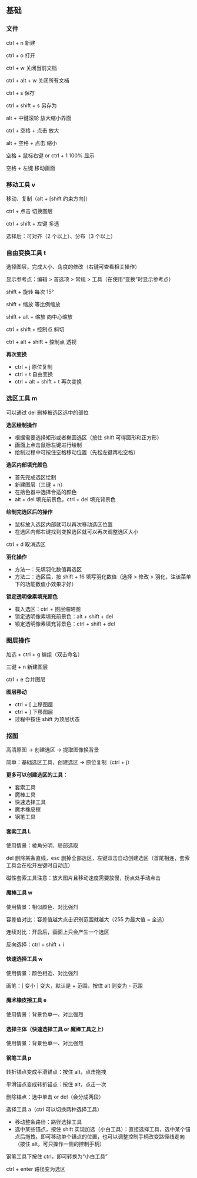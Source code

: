 ## 基础

### 文件

ctrl + n 新建

ctrl + o 打开

ctrl + w 关闭当前文档

ctrl + alt + w 关闭所有文档

ctrl + s 保存

ctrl + shift + s 另存为

alt + 中键滚轮 放大缩小界面

ctrl + 空格 + 点击 放大

alt + 空格 + 点击 缩小

空格 + 鼠标右键 or ctrl + 1 100% 显示

空格 + 左键 移动画面

### 移动工具 v

移动、复制（alt + [shift 约束方向]）

ctrl + 点击 切换图层

ctrl + shift + 左键 多选

选择后：可对齐（2 个以上）、分布（3 个以上）

### 自由变换工具 t

选择图层，完成大小、角度的修改（右键可查看相关操作）

显示参考点：编辑 > 首选项 > 常规 > 工具（在使用“变换”时显示参考点）

shift + 旋转 每次 15°

shift + 缩放 等比例缩放

shift + alt + 缩放 向中心缩放

ctrl + shift + 控制点 斜切

ctrl + alt + shift + 控制点 透视

**再次变换**

- ctrl + j 原位复制
- ctrl + t 自由变换
- ctrl + alt + shift + t 再次变换

### 选区工具 m

可以通过 del 删掉被选区选中的部位

**选区绘制操作**

- 根据需要选择矩形或者椭圆选区（按住 shift 可得圆形和正方形）
- 画面上点击鼠标左键进行绘制
- 绘制过程中可按住空格移动位置（先松左键再松空格）

**选区内部填充颜色**

- 首先完成选区绘制
- 新建图层（三键 + n）
- 在拾色器中选择合适的颜色
- alt + del 填充前景色，ctrl + del 填充背景色

**绘制完选区后的操作**

- 鼠标放入选区内部就可以再次移动选区位置
- 在选区内部右键找到变换选区就可以再次调整选区大小

ctrl + d 取消选区

**羽化操作**

- 方法一：先填羽化数值再选区
- 方法二：选区后，按 shift + f6 填写羽化数值（选择 > 修改 > 羽化，注该菜单下的功能数值小效果才好）

**锁定透明像素填充颜色**

- 载入选区：ctrl + 图层缩略图
- 锁定透明像素填充前景色：alt + shift + del
- 锁定透明像素填充背景色：ctrl + shift + del

### 图层操作

加选 + ctrl + g 编组（双击命名）

三键 + n 新建图层

ctrl + e 合并图层

**图层移动**

- ctrl + [ 上移图层
- ctrl + ] 下移图层
- 过程中按住 shift 为顶层状态

### 抠图

高清原图 -> 创建选区 -> 提取图像换背景

简单：基础选区工具，创建选区 -> 原位复制（ctrl + j）

**更多可以创建选区的工具：**

- 套索工具
- 魔棒工具
- 快速选择工具
- 魔术橡皮擦
- 钢笔工具

#### 套索工具 L

使用情景：棱角分明、局部选取

del 删除某条直线，esc 删掉全部选区，左键双击自动创建选区（首尾相连，套索工具会在松开左键时自动连）

磁性套索工具注意：放大图片且移动速度需要放慢，拐点处手动点击

#### 魔棒工具 w

使用情景：相似颜色、对比强烈

容差值对比：容差值越大点击识别范围就越大（255 为最大值 = 全选）

连续对比：开启后，画面上只会产生一个选区

反向选择：ctrl + shift + i

#### 快速选择工具 w

使用情景：颜色相近、对比强烈

画笔：[ 变小 ] 变大，默认是 + 范围，按住 alt 则变为 - 范围

#### 魔术橡皮擦工具 e

使用情景：背景色单一、对比强烈

#### 选择主体（快速选择工具 or 魔棒工具之上）

使用情景：背景色单一、对比强烈

#### 钢笔工具 p

转折锚点变成平滑锚点：按住 alt，点击拖拽

平滑锚点变成转折锚点：按住 alt，点击一次

删除锚点：选中单击 or del（会分成两段）

选择工具 a（ctrl 可以切换两种选择工具）

- 移动整条路径：路径选择工具
- 选中某些锚点，按住 shift 实现加选（小白工具）：直接选择工具，选中某个锚点后拖拽，即可移动单个锚点的位置，也可以调整控制手柄改变路径线走向（按住 alt，可只操作一侧的控制手柄）

钢笔工具下按住 ctrl，即可转换为“小白工具”

ctrl + enter 路径变为选区
